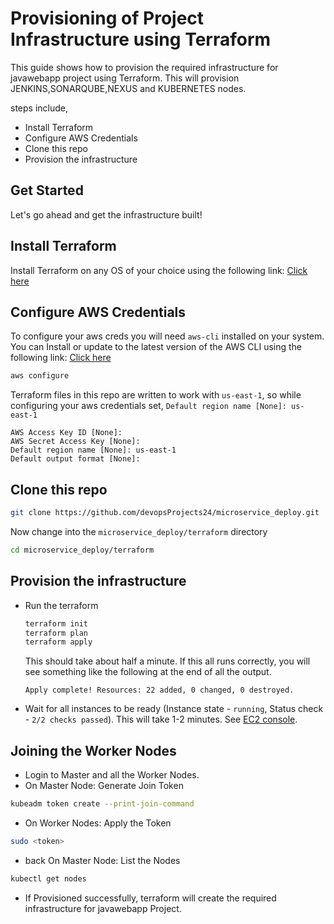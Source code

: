 # Provisioning of Project Infrastructure using Terraform

This guide shows how to provision the required infrastructure for javawebapp project using Terraform.
This will provision JENKINS,SONARQUBE,NEXUS and KUBERNETES nodes.

steps include,
  * Install Terraform
  * Configure AWS Credentials
  * Clone this repo
  * Provision the infrastructure

## Get Started

  Let's go ahead and get the infrastructure built!

## Install Terraform

Install Terraform on any OS of your choice using the following link:
[Click here](https://developer.hashicorp.com/terraform/install)

## Configure AWS Credentials

To configure your aws creds you will need `aws-cli` installed on your system.
You can Install or update to the latest version of the AWS CLI using the following link:
[Click here](https://docs.aws.amazon.com/cli/latest/userguide/getting-started-install.html)

```bash
aws configure
```
Terraform files in this repo are written to work with `us-east-1`, so while configuring your aws credentials set, 
`Default region name [None]: us-east-1`
```
AWS Access Key ID [None]:
AWS Secret Access Key [None]:
Default region name [None]: us-east-1
Default output format [None]:
```

## Clone this repo

```bash
git clone https://github.com/devopsProjects24/microservice_deploy.git
```

Now change into the `microservice_deploy/terraform` directory

```bash
cd microservice_deploy/terraform
```

## Provision the infrastructure

* Run the terraform

    ```bash
    terraform init
    terraform plan
    terraform apply
    ```

    This should take about half a minute. If this all runs correctly, you will see something like the following at the end of all the output.

    ```
    Apply complete! Resources: 22 added, 0 changed, 0 destroyed.
* Wait for all instances to be ready (Instance state - `running`, Status check - `2/2 checks passed`). This will take 1-2 minutes. See [EC2 console](https://us-east-1.console.aws.amazon.com/ec2/home?region=us-east-1#Instances:instanceState=running).

## Joining the Worker Nodes

* Login to Master and all the Worker Nodes.
* On Master Node: Generate Join Token
```bash
kubeadm token create --print-join-command
```
* On Worker Nodes: Apply the Token
```bash
sudo <token>
```
* back On Master Node: List the Nodes
```bash
kubectl get nodes
```
* If Provisioned successfully, terraform will create the required infrastructure for javawebapp Project.
